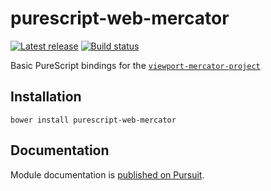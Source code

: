# purescript-web-mercator

[![Latest release](http://img.shields.io/github/release/f-o-a-m/purescript-web-mercator.svg)](https://github.com/f-o-a-m/purescript-web-mercator/releases)
[![Build status](https://travis-ci.org/f-o-a-m/purescript-web-mercator.svg?branch=master)](https://travis-ci.org/f-o-a-m/purescript-web-mercator)

Basic PureScript bindings for the [`viewport-mercator-project`](https://github.com/uber-common/viewport-mercator-project)
## Installation

```
bower install purescript-web-mercator
```

## Documentation

Module documentation is [published on Pursuit](http://pursuit.purescript.org/packages/purescript-web-mercator).
